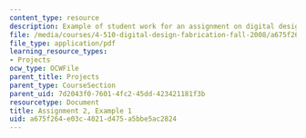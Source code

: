 ```yaml
---
content_type: resource
description: Example of student work for an assignment on digital design and fabrication.
file: /media/courses/4-510-digital-design-fabrication-fall-2008/a675f264e03c4021d475a5bbe5ac2824_assn2_example1.pdf
file_type: application/pdf
learning_resource_types:
- Projects
ocw_type: OCWFile
parent_title: Projects
parent_type: CourseSection
parent_uid: 7d2043f0-7601-4fc2-45dd-423421181f3b
resourcetype: Document
title: Assignment 2, Example 1
uid: a675f264-e03c-4021-d475-a5bbe5ac2824
---
```

